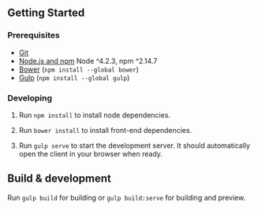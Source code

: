 ## Getting Started

### Prerequisites

- [Git](https://git-scm.com/)
- [Node.js and npm](nodejs.org) Node ^4.2.3, npm ^2.14.7
- [Bower](bower.io) (`npm install --global bower`)
- [Gulp](http://gulpjs.com/) (`npm install --global gulp`)

### Developing

1. Run `npm install` to install node dependencies.

2. Run `bower install` to install front-end dependencies.

3. Run `gulp serve` to start the development server. It should automatically open the client in your browser when ready.

## Build & development

Run `gulp build` for building or `gulp build:serve` for building and preview.